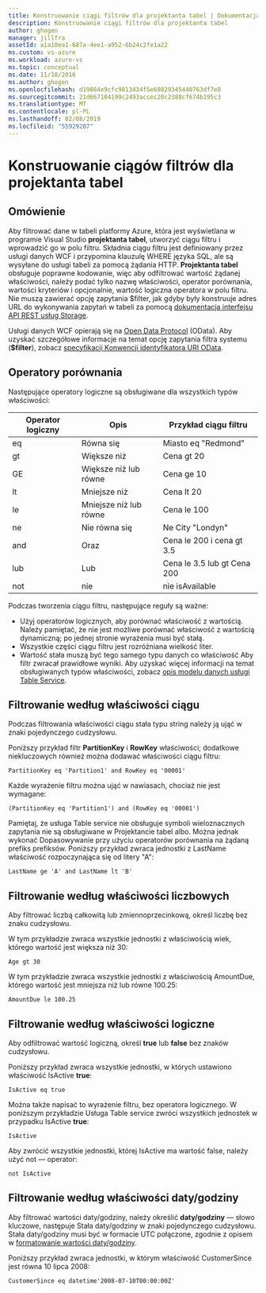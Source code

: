 ```yaml
---
title: Konstruowanie ciągi filtrów dla projektanta tabel | Dokumentacja firmy Microsoft
description: Konstruowanie ciągi filtrów dla projektanta tabel
author: ghogen
manager: jillfra
assetId: a1a10ea1-687a-4ee1-a952-6b24c2fe1a22
ms.custom: vs-azure
ms.workload: azure-vs
ms.topic: conceptual
ms.date: 11/18/2016
ms.author: ghogen
ms.openlocfilehash: d19084e9cfc9813434f5e68829345440763df7e8
ms.sourcegitcommit: 21d667104199c2493accec20c2388cf674b195c3
ms.translationtype: MT
ms.contentlocale: pl-PL
ms.lasthandoff: 02/08/2019
ms.locfileid: "55929287"
---
```

# <a name="constructing-filter-strings-for-the-table-designer"></a>Konstruowanie ciągów filtrów dla projektanta tabel
## <a name="overview"></a>Omówienie
Aby filtrować dane w tabeli platformy Azure, która jest wyświetlana w programie Visual Studio **projektanta tabel**, utworzyć ciągu filtru i wprowadzić go w polu filtru. Składnia ciągu filtru jest definiowany przez usługi danych WCF i przypomina klauzulę WHERE języka SQL, ale są wysyłane do usługi tabeli za pomocą żądania HTTP. **Projektanta tabel** obsługuje poprawne kodowanie, więc aby odfiltrować wartość żądanej właściwości, należy podać tylko nazwę właściwości, operator porównania, wartości kryteriów i opcjonalnie, wartość logiczna operatora w polu filtru. Nie muszą zawierać opcję zapytania $filter, jak gdyby były konstruuje adres URL do wykonywania zapytań w tabeli za pomocą [dokumentacja interfejsu API REST usług Storage](http://go.microsoft.com/fwlink/p/?LinkId=400447).

Usługi danych WCF opierają się na [Open Data Protocol](http://go.microsoft.com/fwlink/p/?LinkId=214805) (OData). Aby uzyskać szczegółowe informacje na temat opcję zapytania filtra systemu (**$filter**), zobacz [specyfikacji Konwencji identyfikatora URI OData](http://go.microsoft.com/fwlink/p/?LinkId=214806).

## <a name="comparison-operators"></a>Operatory porównania
Następujące operatory logiczne są obsługiwane dla wszystkich typów właściwości:

| Operator logiczny | Opis | Przykład ciągu filtru |
| --- | --- | --- |
| eq |Równa się |Miasto eq "Redmond" |
| gt |Większe niż |Cena gt 20 |
| GE |Większe niż lub równe |Cena ge 10 |
| lt |Mniejsze niż |Cena lt 20 |
| le |Mniejsze niż lub równe |Cena le 100 |
| ne |Nie równa się |Ne City "Londyn" |
| and |Oraz |Cena le 200 i cena gt 3.5 |
| lub |Lub |Cena le 3.5 lub gt Cena 200 |
| not |nie |nie isAvailable |

Podczas tworzenia ciągu filtru, następujące reguły są ważne:

* Użyj operatorów logicznych, aby porównać właściwość z wartością. Należy pamiętać, że nie jest możliwe porównać właściwość z wartością dynamiczną; po jednej stronie wyrażenia musi być stałą.
* Wszystkie części ciągu filtru jest rozróżniana wielkość liter.
* Wartość stała muszą być tego samego typu danych co właściwość Aby filtr zwracał prawidłowe wyniki. Aby uzyskać więcej informacji na temat obsługiwanych typów właściwości, zobacz [opis modelu danych usługi Table Service](http://go.microsoft.com/fwlink/p/?LinkId=400448).

## <a name="filtering-on-string-properties"></a>Filtrowanie według właściwości ciągu
Podczas filtrowania właściwości ciągu stała typu string należy ją ująć w znaki pojedynczego cudzysłowu.

Poniższy przykład filtr **PartitionKey** i **RowKey** właściwości; dodatkowe niekluczowych również można dodawać właściwości ciągu filtru:

    PartitionKey eq 'Partition1' and RowKey eq '00001'

Każde wyrażenie filtru można ująć w nawiasach, chociaż nie jest wymagane:

    (PartitionKey eq 'Partition1') and (RowKey eq '00001')

Pamiętaj, że usługa Table service nie obsługuje symboli wieloznacznych zapytania nie są obsługiwane w Projektancie tabel albo. Można jednak wykonać Dopasowywanie przy użyciu operatorów porównania na żądaną prefiks prefiksów. Poniższy przykład zwraca jednostki z LastName właściwość rozpoczynająca się od litery "A":

    LastName ge 'A' and LastName lt 'B'

## <a name="filtering-on-numeric-properties"></a>Filtrowanie według właściwości liczbowych
Aby filtrować liczbą całkowitą lub zmiennoprzecinkową, określ liczbę bez znaku cudzysłowu.

W tym przykładzie zwraca wszystkie jednostki z właściwością wiek, którego wartość jest większa niż 30:

    Age gt 30

W tym przykładzie zwraca wszystkie jednostki z właściwością AmountDue, którego wartość jest mniejsza niż lub równe 100.25:

    AmountDue le 100.25

## <a name="filtering-on-boolean-properties"></a>Filtrowanie według właściwości logiczne
Aby odfiltrować wartość logiczną, określ **true** lub **false** bez znaków cudzysłowu.

Poniższy przykład zwraca wszystkie jednostki, w których ustawiono właściwość IsActive **true**:

    IsActive eq true

Można także napisać to wyrażenie filtru, bez operatora logicznego. W poniższym przykładzie Usługa Table service zwróci wszystkich jednostek w przypadku IsActive **true**:

    IsActive

Aby zwrócić wszystkie jednostki, której IsActive ma wartość false, należy użyć not — operator:

    not IsActive

## <a name="filtering-on-datetime-properties"></a>Filtrowanie według właściwości daty/godziny
Aby filtrować wartości daty/godziny, należy określić **daty/godziny** — słowo kluczowe, następuje Stała daty/godziny w znaki pojedynczego cudzysłowu. Stała daty/godziny musi być w formacie UTC połączone, zgodnie z opisem w [formatowanie wartości daty/godziny](http://go.microsoft.com/fwlink/p/?LinkId=400449).

Poniższy przykład zwraca jednostki, w którym właściwość CustomerSince jest równa 10 lipca 2008:

    CustomerSince eq datetime'2008-07-10T00:00:00Z'
